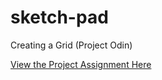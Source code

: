 # sketch-pad
Creating a Grid (Project Odin)


[View the Project Assignment Here](http://www.theodinproject.com/web-development-101/html-css)